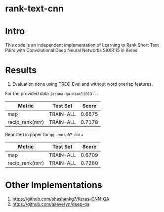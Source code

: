# rank-text-cnn

# Intro
This code is an independent implementation of Learning to Rank Short Text Pairs with Convolutional Deep Neural Networks SIGIR'15 in Keras.

# Results
1. Evaluation done using TREC-Eval and without word overlap features.   

For the provided data `jacana-qa-naacl2013-..`


|  Metric |  Test Set | Score  |
|---|---|---|
|map|TRAIN-ALL|0.6675|
|recip_rank(mrr)|TRAIN-ALL|0.7178|

Reported in paper for `qg-emnlp07-data` 

|  Metric |  Test Set | Score  |
|---|---|---|
|map|TRAIN-ALL|0.6709|
|recip_rank(mrr)|TRAIN-ALL|0.7280|


# Other Implementations
1. https://github.com/shashankg7/Keras-CNN-QA
2. https://github.com/aseveryn/deep-qa
